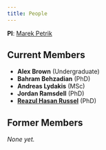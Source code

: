 ```yaml
---
title: People
---
```




**PI**: [Marek Petrik](http://cs.unh.edu/~mpetrik)



## Current Members

* **Alex Brown** (Undergraduate)
* **Bahram Behzadian** (PhD)
* **Andreas Lydakis** (MSc)
* **Jordan Ramsdell** (PhD)
* [**Reazul Hasan Russel**](http://cs.unh.edu/~rr1042/reazul.html) (PhD)


## Former Members

*None yet.*
